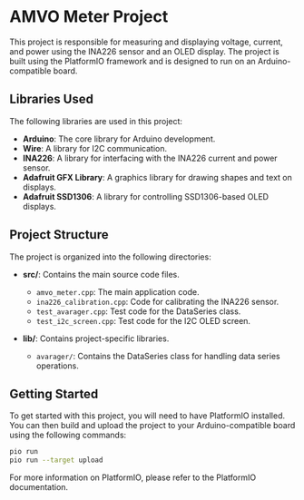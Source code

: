 # AMVO Meter Project

This project is responsible for measuring and displaying voltage, current, and power using the INA226 sensor and an OLED display. The project is built using the PlatformIO framework and is designed to run on an Arduino-compatible board.

## Libraries Used

The following libraries are used in this project:

- **Arduino**: The core library for Arduino development.
- **Wire**: A library for I2C communication.
- **INA226**: A library for interfacing with the INA226 current and power sensor.
- **Adafruit GFX Library**: A graphics library for drawing shapes and text on displays.
- **Adafruit SSD1306**: A library for controlling SSD1306-based OLED displays.

## Project Structure

The project is organized into the following directories:

- **src/**: Contains the main source code files.
  - `amvo_meter.cpp`: The main application code.
  - `ina226_calibration.cpp`: Code for calibrating the INA226 sensor.
  - `test_avarager.cpp`: Test code for the DataSeries class.
  - `test_i2c_screen.cpp`: Test code for the I2C OLED screen.

- **lib/**: Contains project-specific libraries.
  - `avarager/`: Contains the DataSeries class for handling data series operations.

## Getting Started

To get started with this project, you will need to have PlatformIO installed. You can then build and upload the project to your Arduino-compatible board using the following commands:

```sh
pio run
pio run --target upload
```

For more information on PlatformIO, please refer to the PlatformIO documentation.